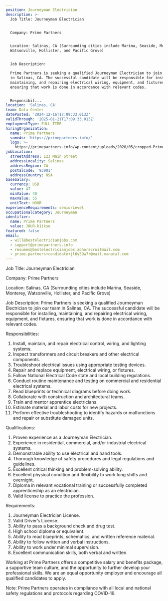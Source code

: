 ```yaml
---
position: Journeyman Electrician
description: >-
  Job Title: Journeyman Electrician


  Company: Prime Partners 


  Location: Salinas, CA (Surrounding cities include Marina, Seaside, Monterey,
  Watsonville, Hollister, and Pacific Grove)


  Job Description:

  Prime Partners is seeking a qualified Journeyman Electrician to join our team
  in Salinas, CA. The successful candidate will be responsible for installing,
  maintaining, and repairing electrical wiring, equipment, and fixtures,
  ensuring that work is done in accordance with relevant codes. 


  Responsibil...
location: 'Salinas, CA'
team: Data Center
datePosted: '2024-12-16T17:09:33.013Z'
validThrough: '2025-01-21T17:09:33.013Z'
employmentType: FULL_TIME
hiringOrganization:
  name: Prime Partners
  sameAs: 'https://primepartners.info/'
  logo: >-
    https://primepartners.info/wp-content/uploads/2020/05/cropped-Prime-Partners-Logo-NO-BG-1-1.png
jobLocation:
  streetAddress: 123 Main Street
  addressLocality: Salinas
  addressRegion: CA
  postalCode: '93901'
  addressCountry: USA
baseSalary:
  currency: USD
  value: 47
  minValue: 40
  maxValue: 55
  unitText: HOUR
experienceRequirements: seniorLevel
occupationalCategory: Journeyman
identifier:
  name: Prime Partners
  value: JOUR-k1ikse
featured: false
email:
  - will@bestelectricianjobs.com
  - support@primepartners.info
  - resumes@bestelectricianjobs.zohorecruitmail.com
  - prime.partners+candidate+jl6y59w7r@mail.manatal.com
---
```




Job Title: Journeyman Electrician

Company: Prime Partners 

Location: Salinas, CA (Surrounding cities include Marina, Seaside, Monterey, Watsonville, Hollister, and Pacific Grove)

Job Description:
Prime Partners is seeking a qualified Journeyman Electrician to join our team in Salinas, CA. The successful candidate will be responsible for installing, maintaining, and repairing electrical wiring, equipment, and fixtures, ensuring that work is done in accordance with relevant codes. 

Responsibilities:

1. Install, maintain, and repair electrical control, wiring, and lighting systems.
2. Inspect transformers and circuit breakers and other electrical components.
3. Troubleshoot electrical issues using appropriate testing devices.
4. Repair and replace equipment, electrical wiring, or fixtures.
5. Follow National Electrical Code state and local building regulations.
6. Conduct routine maintenance and testing on commercial and residential electrical systems.
7. Read blueprints or technical diagrams before doing work.
8. Collaborate with construction and architectural teams.
9. Train and mentor apprentice electricians.
10. Estimate material and labor costs for new projects.
11. Perform effective troubleshooting to identify hazards or malfunctions and repair or substitute damaged units.

Qualifications:

1. Proven experience as a Journeyman Electrician.
2. Experience in residential, commercial, and/or industrial electrical systems.
3. Demonstrable ability to use electrical and hand tools.
4. Thorough knowledge of safety procedures and legal regulations and guidelines.
5. Excellent critical thinking and problem-solving ability.
6. Excellent physical condition and flexibility to work long shifts and overnight.
7. Diploma in relevant vocational training or successfully completed apprenticeship as an electrician.
8. Valid license to practice the profession.

Requirements:

1. Journeyman Electrician License.
2. Valid Driver’s License.
3. Ability to pass a background check and drug test.
4. High school diploma or equivalent.
5. Ability to read blueprints, schematics, and written reference material.
6. Ability to follow written and verbal instructions.
7. Ability to work under minimal supervision.
8. Excellent communication skills, both verbal and written.

Working at Prime Partners offers a competitive salary and benefits package, a supportive team culture, and the opportunity to further develop your professional skills. We are an equal opportunity employer and encourage all qualified candidates to apply.

Note: Prime Partners operates in compliance with all local and national safety regulations and protocols regarding COVID-19.
